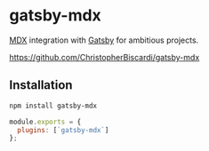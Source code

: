 # gatsby-mdx

[MDX](https://github.com/mdx-js/mdx) integration with
[Gatsby](https://www.gatsbyjs.org/) for ambitious projects.

https://github.com/ChristopherBiscardi/gatsby-mdx

## Installation

```sh
npm install gatsby-mdx
```

```javascript
module.exports = {
  plugins: [`gatsby-mdx`]
};
```
